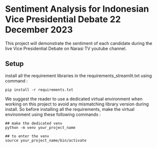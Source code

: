 # Sentiment Analysis for Indonesian Vice Presidential Debate 22 December 2023
This project will demonstrate the sentiment of each candidate during the live Vice Presidential Debate on Narasi TV youtube channel.

## Setup
install all the requirement libraries in the requirements_streamlit.txt using command :
```
pip install -r requirements.txt
```

We suggest the reader to use a dedicated virtual environment when working on this project to avoid any mismatching library version during install. So before installing all the requirements, make the virtual environment using these following commands :
```
## make the dedicated venv
python -m venv your_project_name

## to enter the venv
source your_project_name/bin/activate
```
